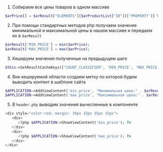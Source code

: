 1. Собираем все цены товаров в одном массиве

```php
$arPrice[] = $arResult["ELEMENTS"][$arProductList["ID"]]['PROPERTY']['PRICE']['VALUE'];
```

2. При помощи стандартных методов php получаем значение минимальной и максимальной цены в нашем массиве и передаем их
   в `$arResult`

```php
$arResult['MIN_PRICE'] = min($arPrice);
$arResult['MAX_PRICE'] = max($arPrice);
```

3. Кешируем значения полученные на предыдущем шаге

```php
$this->SetResultCacheKeys(["COUNT_CLASSIFIER", 'MIN_PRICE', 'MAX_PRICE']);
```

4. Вне кешируемой области создаем метку по которой будем выводить контент в шаблоне сайта

```php
$APPLICATION->AddViewContent('min_price', "Минимальная цена:" . $arResult['MIN_PRICE']);
$APPLICATION->AddViewContent('max_price', "Максимальная цена:" . $arResult['MAX_PRICE']);
```

5. В `header.php` выводим значения вычесленные в компоненте

```php
<div style="color:red; margin: 34px 15px 35px 15px">
   <div>
      <?php $APPLICATION->ShowViewContent('min_price'); ?>
   </div>
   <div>
      <?php $APPLICATION->ShowViewContent('max_price'); ?>
   </div>
</div>
```